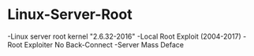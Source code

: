 # Linux-Server-Root
-Linux server root kernel "2.6.32-2016"
-Local Root Exploit (2004-2017)
-Root Exploiter No Back-Connect
-Server Mass Deface
